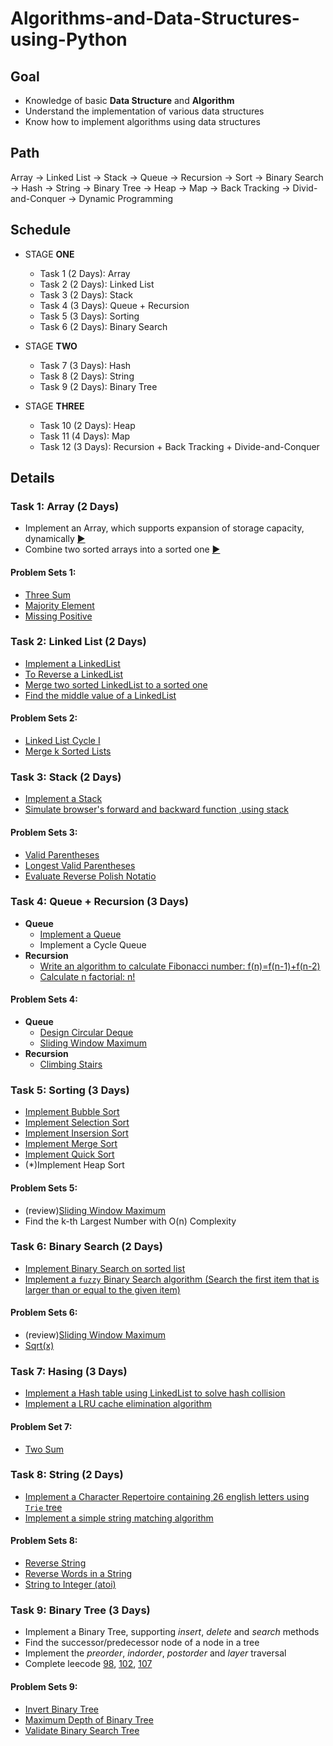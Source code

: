 # Algorithms-and-Data-Structures-using-Python

## Goal
  - Knowledge of basic **Data Structure** and **Algorithm** 
  - Understand the implementation of various data structures
  - Know how to implement algorithms using data structures
  
## Path
Array -> Linked List -> Stack -> Queue -> Recursion -> Sort -> Binary Search -> Hash -> String -> Binary Tree -> Heap -> Map -> Back Tracking -> Divid-and-Conquer -> Dynamic Programming


## Schedule
- STAGE **ONE**
  - Task 1 (2 Days): Array       
  - Task 2 (2 Days): Linked List
  - Task 3 (2 Days): Stack
  - Task 4 (3 Days): Queue + Recursion
  - Task 5 (3 Days): Sorting
  - Task 6 (2 Days): Binary Search

- STAGE **TWO**
  - Task 7 (3 Days): Hash
  - Task 8 (2 Days): String
  - Task 9 (2 Days): Binary Tree
  
- STAGE **THREE**
  - Task 10 (2 Days): Heap
  - Task 11 (4 Days): Map
  - Task 12 (3 Days): Recursion + Back Tracking + Divide-and-Conquer


## Details

### Task 1: Array (2 Days)
- Implement an Array, which supports expansion of storage capacity, dynamically [ ▶](https://github.com/Pyabecedarian/Algorithms-and-Data-Structures-using-Python/blob/master/Stage_1/Task1_Array/array.py)
- Combine two sorted arrays into a sorted one [ ▶](https://github.com/Pyabecedarian/Algorithms-and-Data-Structures-using-Python/blob/master/Stage_1/Task1_Array/merge_two_arrays.py)
#### Problem Sets 1:
- [Three Sum](https://leetcode.com/problems/3sum/)
- [Majority Element](https://leetcode.com/problems/majority-element/)
- [Missing Positive](https://leetcode.com/problems/first-missing-positive/)

### Task 2: Linked List (2 Days)
- [Implement a LinkedList](https://github.com/Pyabecedarian/Algorithms-and-Data-Structures-using-Python/blob/master/Stage_1/Task2_LinkedList/linkedlist.py)
- [To Reverse a LinkedList](https://github.com/Pyabecedarian/Algorithms-and-Data-Structures-using-Python/blob/master/Stage_1/Task2_LinkedList/reverse_linkedlist.py)
- [Merge two sorted LinkedList to a sorted one](https://github.com/Pyabecedarian/Algorithms-and-Data-Structures-using-Python/blob/master/Stage_1/Task2_LinkedList/merge_linkedlists.py)
- [Find the middle value of a LinkedList](https://github.com/Pyabecedarian/Algorithms-and-Data-Structures-using-Python/blob/master/Stage_1/Task2_LinkedList/middle_node.py)
#### Problem Sets 2:
- [Linked List Cycle I](https://leetcode.com/problems/linked-list-cycle/)
- [Merge k Sorted Lists](https://leetcode.com/problems/merge-k-sorted-lists/)

### Task 3: Stack (2 Days)
- [Implement a Stack](https://github.com/Pyabecedarian/Algorithms-and-Data-Structures-using-Python/blob/master/Stage_1/Task3_Stack/stack.py)
- [Simulate browser's forward and backward function ,using stack](https://github.com/Pyabecedarian/Algorithms-and-Data-Structures-using-Python/blob/master/Stage_1/Task3_Stack/browser.py)
#### Problem Sets 3:
- [Valid Parentheses](https://leetcode.com/problems/valid-parentheses/)
- [Longest Valid Parentheses](https://leetcode.com/problems/longest-valid-parentheses/)
- [Evaluate Reverse Polish Notatio](https://leetcode.com/problems/evaluate-reverse-polish-notation/)

### Task 4: Queue + Recursion (3 Days)
- **Queue**
  - [Implement a Queue](https://github.com/Pyabecedarian/Algorithms-and-Data-Structures-using-Python/blob/master/Stage_1/Task4_Queue_and_Recursion/queue.py)
  - Implement a Cycle Queue
- **Recursion**
  - [Write an algorithm to calculate Fibonacci number: f(n)=f(n-1)+f(n-2)](https://github.com/Pyabecedarian/Algorithms-and-Data-Structures-using-Python/blob/master/Stage_1/Task4_Queue_and_Recursion/fibonacci.py)
  - [Calculate n factorial: n!](https://github.com/Pyabecedarian/Algorithms-and-Data-Structures-using-Python/blob/master/Stage_1/Task4_Queue_and_Recursion/recursion.py)
#### Problem Sets 4:
- **Queue**
  - [Design Circular Deque](https://leetcode.com/problems/design-circular-deque/)
  - [Sliding Window Maximum](https://leetcode.com/problems/sliding-window-maximum/)
- **Recursion**
  - [Climbing Stairs](https://leetcode.com/problems/climbing-stairs/)

### Task 5: Sorting (3 Days)
- [Implement Bubble Sort](https://github.com/Pyabecedarian/Algorithms-and-Data-Structures-using-Python/blob/master/Stage_1/Task5_Sorting/bubble_sort.py)
- [Implement Selection Sort](https://github.com/Pyabecedarian/Algorithms-and-Data-Structures-using-Python/blob/master/Stage_1/Task5_Sorting/selection_sort.py)
- [Implement Insersion Sort](https://github.com/Pyabecedarian/Algorithms-and-Data-Structures-using-Python/blob/master/Stage_1/Task5_Sorting/insertion_sort.py)
- [Implement Merge Sort](https://github.com/Pyabecedarian/Algorithms-and-Data-Structures-using-Python/blob/master/Stage_1/Task5_Sorting/merge_sort.py)
- [Implement Quick Sort](https://github.com/Pyabecedarian/Algorithms-and-Data-Structures-using-Python/blob/master/Stage_1/Task5_Sorting/quick_sort.py)
- (*)Implement Heap Sort
#### Problem Sets 5:
- (review)[Sliding Window Maximum](https://leetcode.com/problems/sliding-window-maximum/)
- Find the k-th Largest Number with O(n) Complexity

### Task 6: Binary Search (2 Days)
- [Implement Binary Search on sorted list](https://github.com/Pyabecedarian/Algorithms-and-Data-Structures-using-Python/blob/master/Stage_1/Task6_Binary_Search/binary_search.py)
- [Implement a `fuzzy` Binary Search algorithm (Search the first item that is larger than or equal to the given item)](https://github.com/Pyabecedarian/Algorithms-and-Data-Structures-using-Python/blob/master/Stage_1/Task6_Binary_Search/fuzzy_binary_search.py)
#### Problem Sets 6:
- (review)[Sliding Window Maximum](https://leetcode.com/problems/sliding-window-maximum/)
- [Sqrt(x)](https://leetcode.com/problems/sqrtx/)

### Task 7: Hasing (3 Days)
- [Implement a Hash table using LinkedList to solve hash collision](https://github.com/Pyabecedarian/Algorithms-and-Data-Structures-using-Python/blob/master/Stage_2/Task7_Hasing/hash_table.py)
- [Implement a LRU cache elimination algorithm](https://github.com/Pyabecedarian/Algorithms-and-Data-Structures-using-Python/blob/master/Stage_2/Task7_Hasing/LRU_cache_elimination.py)
#### Problem Set 7:
- [Two Sum](https://leetcode.com/problems/two-sum/)

### Task 8: String (2 Days)
- [Implement a Character Repertoire containing 26 english letters using `Trie` tree](https://github.com/Pyabecedarian/Algorithms-and-Data-Structures-using-Python/blob/master/Stage_2/Task8_String/trie.py)
- [Implement a simple string matching algorithm](https://github.com/Pyabecedarian/Algorithms-and-Data-Structures-using-Python/blob/master/Stage_2/Task8_String/match_string.py)
#### Problem Sets 8:
- [Reverse String](https://leetcode.com/problems/reverse-string/)
- [Reverse Words in a String](https://leetcode.com/problems/reverse-words-in-a-string/)
- [String to Integer (atoi)](https://leetcode.com/problems/string-to-integer-atoi/)

### Task 9: Binary Tree (3 Days)
- Implement a Binary Tree, supporting *insert*, *delete* and *search* methods
- Find the successor/predecessor node of a node in a tree
- Implement the *preorder*, *indorder*, *postorder* and *layer* traversal
- Complete leecode [98](), [102](), [107]()
#### Problem Sets 9:
- [Invert Binary Tree](https://leetcode.com/problems/invert-binary-tree/)
- [Maximum Depth of Binary Tree](https://leetcode.com/problems/maximum-depth-of-binary-tree/)
- [Validate Binary Search Tree](https://leetcode.com/problems/validate-binary-search-tree/)
